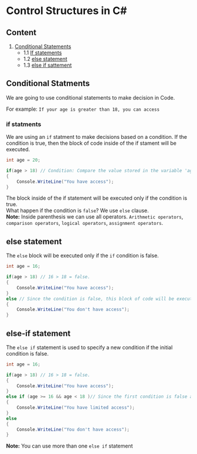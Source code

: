 # Control Structures in C#

## Content

1. [Conditional Statements](#conditional-statments)
    * 1.1 [If statements](#if-statments)
    * 1.2 [else statement](#else-statement)
    * 1.3 [else if sattement](#else-if-statement)



## Conditional Statments

We are going to use conditional statements to make decision in Code.

For example:
    `If your age is greater than 18, you can access`

### if statments

We are using an `if` statment to make decisions based on a condition. If the condition is true, then the block of code inside of the if stament will be executed.

```csharp
int age = 20;

if(age > 18) // Condition: Compare the value stored in the variable 'age' with the minimum age => 20 > 18 = true. The code inside the block is executed.
{
    Console.WriteLine("You have access");
}
```
The block inside of the if statement will be executed only if the condition is true.  
What happen if the condition is `false`? We use `else` clause.  
**Note:** Inside parenthesis we can use all operators. `Arithmetic operators`, `comparison operators`, `logical operators`, `assignment operators`.

## else statement

The `else` block will be executed only if the `if` condition is false.

```csharp
int age = 16;

if(age > 18) // 16 > 18 = false.
{
    Console.WriteLine("You have access");
} 
else // Since the condition is false, this block of code will be executed.
{
    Console.WriteLine("You don't have access");
}

```
## else-if statement

The `else if` statement is used to specify a new condition if the initial condition is false.


```csharp
int age = 16;

if(age > 18) // 16 > 18 = false.
{
    Console.WriteLine("You have access");
} 
else if (age >= 16 && age < 18 )// Since the first condition is false and the second one is true, this block of code will be executed.
{
    Console.WriteLine("You have limited access");
}
else
{
    Console.WriteLine("You don't have access");
}

```

**Note:** You can use more than one `else if` statement

